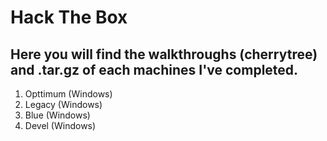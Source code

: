 # Hack The Box 

## Here you will find the walkthroughs (cherrytree) and .tar.gz of each machines I've completed.

1. Opttimum (Windows)
2. Legacy (Windows)
3. Blue (Windows)
4. Devel (Windows)
